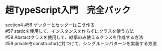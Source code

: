 # 超TypeScript入門　完全パック
section4
#56 ゲッターとセッターはこう作る</br>
#57 staticを使用して、インスタンスを作らずにクラスを使う方法</br>
#58 Abstactクラスを使用して、継承のみ使えるクラスを作成する方法</br>
#59 privateをconstructorに対つけて、シングルトンパターンを実装する方法</br>
<!-- #58 Abstactクラスを使用して、継承のみ使えるクラスを作成する方法</br>
section5
#62 Interfaceはこう使う！
#63 メソッドをオブジェクトの型に指定する方法-->

